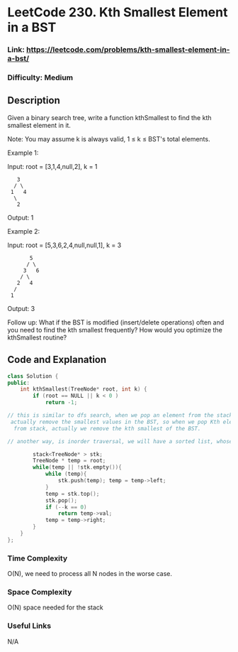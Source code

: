 # LeetCode 230. Kth Smallest Element in a BST

### Link: https://leetcode.com/problems/kth-smallest-element-in-a-bst/

### Difficulty: Medium

## Description

Given a binary search tree, write a function kthSmallest to find the kth smallest element in it.

Note:
You may assume k is always valid, 1 ≤ k ≤ BST's total elements.

Example 1:

Input: root = [3,1,4,null,2], k = 1

```
   3
  / \
 1   4
  \
   2
```
Output: 1

Example 2:

Input: root = [5,3,6,2,4,null,null,1], k = 3
```
       5
      / \
     3   6
    / \
   2   4
  /
 1
```
Output: 3

Follow up:
What if the BST is modified (insert/delete operations) often and you need to find the kth smallest frequently? How would you optimize the kthSmallest routine?

## Code and Explanation

```cpp
class Solution {
public:
    int kthSmallest(TreeNode* root, int k) {
        if (root == NULL || k < 0 )
            return -1;

// this is similar to dfs search, when we pop an element from the stack, we\
 actually remove the smallest values in the BST, so when we pop Kth elements\
  from stack, actually we remove the kth smallest of the BST.

// another way, is inorder traversal, we will have a sorted list, whose the kth element is the kth smallest one.

        stack<TreeNode* > stk;
        TreeNode * temp = root;
        while(temp || !stk.empty()){
            while (temp){
                stk.push(temp); temp = temp->left;
            }
            temp = stk.top();
            stk.pop();
            if (--k == 0)
                return temp->val;
            temp = temp->right;
        }
    }   
};

```

### Time Complexity
O(N), we need to process all N nodes in the worse case.

### Space Complexity
O(N) space needed for the stack

### Useful Links

N/A
